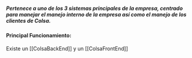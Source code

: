 ##### Pertenece a uno de los 3 sistemas principales de la empresa, centrado para manejar el manejo interno de la empresa así como el manejo de los clientes de Colsa.

#### Principal Funcionamiento:


Existe un [[ColsaBackEnd]] y un [[ColsaFrontEnd]]
